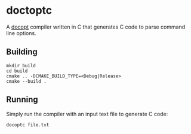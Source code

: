 # doctoptc

A [docopt](https://github.com/docopt) compiler written in C that generates C code to parse command line options.

## Building

    mkdir build
    cd build
    cmake .. -DCMAKE_BUILD_TYPE=<Debug|Release>
    cmake --build .
    
## Running

Simply run the compiler with an input text file to generate C code:

    docoptc file.txt
